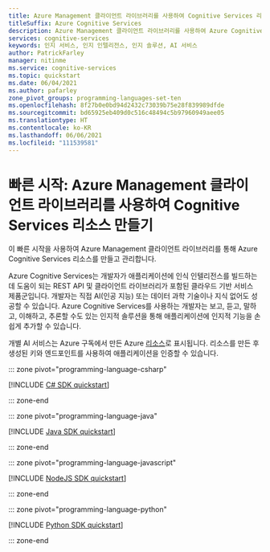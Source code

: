 ```yaml
---
title: Azure Management 클라이언트 라이브러리를 사용하여 Cognitive Services 리소스 만들기
titleSuffix: Azure Cognitive Services
description: Azure Management 클라이언트 라이브러리를 사용하여 Azure Cognitive Services 리소스를 만들고 관리합니다.
services: cognitive-services
keywords: 인지 서비스, 인지 인텔리전스, 인지 솔루션, AI 서비스
author: PatrickFarley
manager: nitinme
ms.service: cognitive-services
ms.topic: quickstart
ms.date: 06/04/2021
ms.author: pafarley
zone_pivot_groups: programming-languages-set-ten
ms.openlocfilehash: 8f27b0e0bd94d2432c73039b75e28f839989dfde
ms.sourcegitcommit: bd65925eb409d0c516c48494c5b97960949aee05
ms.translationtype: HT
ms.contentlocale: ko-KR
ms.lasthandoff: 06/06/2021
ms.locfileid: "111539581"
---
```

# <a name="quickstart-create-a-cognitive-services-resource-using-the-azure-management-client-library"></a>빠른 시작: Azure Management 클라이언트 라이브러리를 사용하여 Cognitive Services 리소스 만들기

이 빠른 시작을 사용하여 Azure Management 클라이언트 라이브러리를 통해 Azure Cognitive Services 리소스를 만들고 관리합니다.

Azure Cognitive Services는 개발자가 애플리케이션에 인식 인텔리전스를 빌드하는 데 도움이 되는 REST API 및 클라이언트 라이브러리가 포함된 클라우드 기반 서비스 제품군입니다. 개발자는 직접 AI(인공 지능) 또는 데이터 과학 기술이나 지식 없어도 성공할 수 있습니다. Azure Cognitive Services를 사용하는 개발자는 보고, 듣고, 말하고, 이해하고, 추론할 수도 있는 인지적 솔루션을 통해 애플리케이션에 인지적 기능을 손쉽게 추가할 수 있습니다.

개별 AI 서비스는 Azure 구독에서 만든 Azure [리소스](../azure-resource-manager/management/manage-resources-portal.md)로 표시됩니다. 리소스를 만든 후 생성된 키와 엔드포인트를 사용하여 애플리케이션을 인증할 수 있습니다.

::: zone pivot="programming-language-csharp"

[!INCLUDE [C# SDK quickstart](includes/quickstarts/management-csharp.md)]

::: zone-end

::: zone pivot="programming-language-java"

[!INCLUDE [Java SDK quickstart](includes/quickstarts/management-java.md)]

::: zone-end

::: zone pivot="programming-language-javascript"

[!INCLUDE [NodeJS SDK quickstart](includes/quickstarts/management-node.md)]

::: zone-end

::: zone pivot="programming-language-python"

[!INCLUDE [Python SDK quickstart](includes/quickstarts/management-python.md)]

::: zone-end
